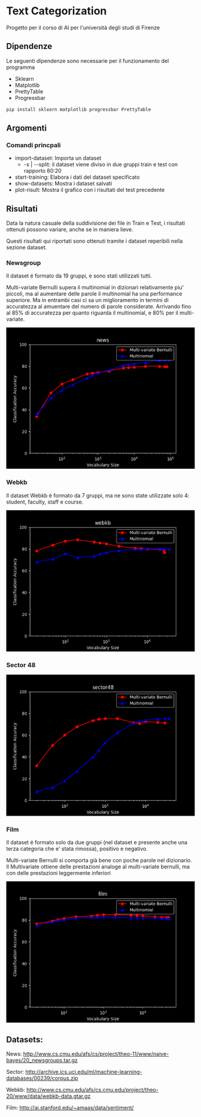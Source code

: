 # Text Categorization

Progetto per il corso di AI per l'università degli studi di Firenze

## Dipendenze

Le seguenti dipendenze sono necessarie per il funzionamento del programma
- Sklearn
- Matplotlib
- PrettyTable
- Progressbar

```bash
pip install sklearn matplotlib progressbar PrettyTable
```

## Argomenti

### Comandi princpali

- import-dataset: Importa un dataset
  - -s | --split: il dataset viene diviso in due gruppi train e test con rapporto 80:20
- start-training: Elabora i dati del dataset specificato
- show-datasets: Mostra i dataset salvati
- plot-risult: Mostra il grafico con i risultati del test precedente

## Risultati

Data la natura casuale della suddivisione dei file in Train e Test, i risultati ottenuti possono variare, anche se in maniera lieve.

Questi risultati qui riportati sono ottenuti tramite i dataset reperibili nella sezione dataset.

### Newsgroup

Il dataset é formato da 19 gruppi, e sono stati utilizzati tutti.

Multi-variate Bernulli supera il multinomial in dizionari relativamente piu' piccoli, ma al aumentare delle parole il multinomial ha una performance superiore.
Ma in entrambi casi ci sa un miglioramento in termini di accuratezza al amuentare del numero di parole considerate. Arrivando fino al 85% di accuratezza per quanto riguarda il multinomial, e 80% per il multi-variate.

![News Result](/results/NewsResult.png)

### Webkb

Il dataset Webkb é formato da 7 gruppi, ma ne sono state utilizzate solo 4: student, faculty, staff e course.


![Webkb Result](/results/WebkbResult.png)

### Sector 48

![Sector Result](/results/SectorResult.png)

### Film

Il dataset é formato solo da due gruppi (nel dataset e presente anche una terza categoria che e' stata rimossa), positivo e negativo.

Multi-variate Bernulli si comporta già bene con poche parole nel dizionario.
Il Multivariate ottiene delle prestazioni analoge al multi-variate bernulli, ma con delle prestazioni leggermente inferiori

![Film result](/results/FilmResult.png)

## Datasets:

News: http://www.cs.cmu.edu/afs/cs/project/theo-11/www/naive-bayes/20_newsgroups.tar.gz

Sector: http://archive.ics.uci.edu/ml/machine-learning-databases/00239/corpus.zip

Webkb: http://www.cs.cmu.edu/afs/cs.cmu.edu/project/theo-20/www/data/webkb-data.gtar.gz

Film: http://ai.stanford.edu/~amaas/data/sentiment/ 

